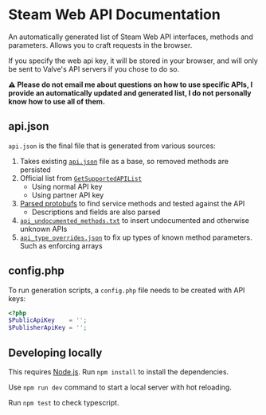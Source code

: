 # Steam Web API Documentation

An automatically generated list of Steam Web API interfaces, methods and parameters. Allows you to craft requests in the browser.

If you specify the web api key, it will be stored in your browser, and will only be sent to Valve's API servers if you chose to do so.

**⚠ Please do not email me about questions on how to use specific APIs,
I provide an automatically updated and generated list, I do not personally know how to use all of them.**

## api.json

`api.json` is the final file that is generated from various sources:

1. Takes existing [`api.json`](api.json) file as a base, so removed methods are persisted
2. Official list from [`GetSupportedAPIList`](https://steamapi.xpaw.me/#ISteamWebAPIUtil/GetSupportedAPIList)
   - Using normal API key
   - Using partner API key
3. [Parsed protobufs](https://github.com/SteamDatabase/Protobufs) to find service methods and tested against the API
   - Descriptions and fields are also parsed
4. [`api_undocumented_methods.txt`](api_undocumented_methods.txt) to insert undocumented and otherwise unknown APIs
5. [`api_type_overrides.json`](api_type_overrides.json) to fix up types of known method parameters. Such as enforcing arrays

## config.php

To run generation scripts, a `config.php` file needs to be created with API keys:

```php
<?php
$PublicApiKey    = '';
$PublisherApiKey = '';
```

## Developing locally

This requires [Node.js](https://nodejs.org). Run `npm install` to install the dependencies.

Use `npm run dev` command to start a local server with hot reloading.

Run `npm test` to check typescript.
